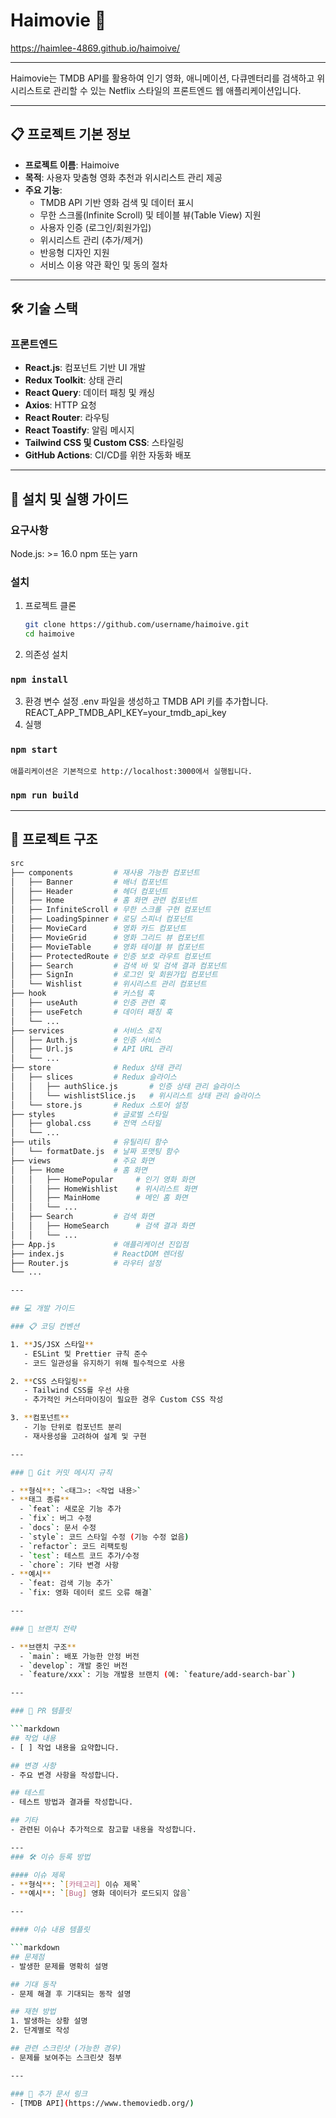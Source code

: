 # Haimovie 🎥
https://haimlee-4869.github.io/haimoive/

--- 

Haimovie는 TMDB API를 활용하여 인기 영화, 애니메이션, 다큐멘터리를 검색하고 위시리스트로 관리할 수 있는 Netflix 스타일의 프론트엔드 웹 애플리케이션입니다.

---

## 📋 프로젝트 기본 정보

- **프로젝트 이름**: Haimoive
- **목적**: 사용자 맞춤형 영화 추천과 위시리스트 관리 제공
- **주요 기능**:
  - TMDB API 기반 영화 검색 및 데이터 표시
  - 무한 스크롤(Infinite Scroll) 및 테이블 뷰(Table View) 지원
  - 사용자 인증 (로그인/회원가입)
  - 위시리스트 관리 (추가/제거)
  - 반응형 디자인 지원
  - 서비스 이용 약관 확인 및 동의 절차

---

## 🛠️ 기술 스택

### 프론트엔드
- **React.js**: 컴포넌트 기반 UI 개발
- **Redux Toolkit**: 상태 관리
- **React Query**: 데이터 패칭 및 캐싱
- **Axios**: HTTP 요청
- **React Router**: 라우팅
- **React Toastify**: 알림 메시지
- **Tailwind CSS 및 Custom CSS**: 스타일링
- **GitHub Actions**: CI/CD를 위한 자동화 배포

---

## 🚀 설치 및 실행 가이드

### 요구사항

Node.js: >= 16.0
npm 또는 yarn

### 설치
1. 프로젝트 클론
   ```bash
   git clone https://github.com/username/haimoive.git
   cd haimoive
2. 의존성 설치
### `npm install`
3. 환경 변수 설정
    .env 파일을 생성하고 TMDB API 키를 추가합니다.
    REACT_APP_TMDB_API_KEY=your_tmdb_api_key
4. 실행
### `npm start`
    애플리케이션은 기본적으로 http://localhost:3000에서 실행됩니다.

### `npm run build`

---

## 📂 프로젝트 구조

```bash
src
├── components         # 재사용 가능한 컴포넌트
│   ├── Banner         # 배너 컴포넌트
│   ├── Header         # 헤더 컴포넌트
│   ├── Home           # 홈 화면 관련 컴포넌트
│   ├── InfiniteScroll # 무한 스크롤 구현 컴포넌트
│   ├── LoadingSpinner # 로딩 스피너 컴포넌트
│   ├── MovieCard      # 영화 카드 컴포넌트
│   ├── MovieGrid      # 영화 그리드 뷰 컴포넌트
│   ├── MovieTable     # 영화 테이블 뷰 컴포넌트
│   ├── ProtectedRoute # 인증 보호 라우트 컴포넌트
│   ├── Search         # 검색 바 및 검색 결과 컴포넌트
│   ├── SignIn         # 로그인 및 회원가입 컴포넌트
│   └── Wishlist       # 위시리스트 관리 컴포넌트
├── hook               # 커스텀 훅
│   ├── useAuth        # 인증 관련 훅
│   ├── useFetch       # 데이터 패칭 훅
│   └── ...
├── services           # 서비스 로직
│   ├── Auth.js        # 인증 서비스
│   ├── Url.js         # API URL 관리
│   └── ...
├── store              # Redux 상태 관리
│   ├── slices         # Redux 슬라이스
│   │   ├── authSlice.js       # 인증 상태 관리 슬라이스
│   │   └── wishlistSlice.js   # 위시리스트 상태 관리 슬라이스
│   └── store.js       # Redux 스토어 설정
├── styles             # 글로벌 스타일
│   ├── global.css     # 전역 스타일
│   └── ...
├── utils              # 유틸리티 함수
│   └── formatDate.js  # 날짜 포맷팅 함수
├── views              # 주요 화면
│   ├── Home           # 홈 화면
│   │   ├── HomePopular     # 인기 영화 화면
│   │   ├── HomeWishlist    # 위시리스트 화면
│   │   ├── MainHome        # 메인 홈 화면
│   │   └── ...
│   ├── Search         # 검색 화면
│   │   ├── HomeSearch      # 검색 결과 화면
│   │   └── ...
├── App.js             # 애플리케이션 진입점
├── index.js           # ReactDOM 렌더링
├── Router.js          # 라우터 설정
└── ...

---

## 💻 개발 가이드

### 📋 코딩 컨벤션

1. **JS/JSX 스타일**
   - ESLint 및 Prettier 규칙 준수
   - 코드 일관성을 유지하기 위해 필수적으로 사용

2. **CSS 스타일링**
   - Tailwind CSS를 우선 사용
   - 추가적인 커스터마이징이 필요한 경우 Custom CSS 작성

3. **컴포넌트**
   - 기능 단위로 컴포넌트 분리
   - 재사용성을 고려하여 설계 및 구현

---

### 📝 Git 커밋 메시지 규칙

- **형식**: `<태그>: <작업 내용>`
- **태그 종류**
  - `feat`: 새로운 기능 추가
  - `fix`: 버그 수정
  - `docs`: 문서 수정
  - `style`: 코드 스타일 수정 (기능 수정 없음)
  - `refactor`: 코드 리팩토링
  - `test`: 테스트 코드 추가/수정
  - `chore`: 기타 변경 사항
- **예시**
  - `feat: 검색 기능 추가`
  - `fix: 영화 데이터 로드 오류 해결`

---

### 🔀 브랜치 전략

- **브랜치 구조**
  - `main`: 배포 가능한 안정 버전
  - `develop`: 개발 중인 버전
  - `feature/xxx`: 기능 개발용 브랜치 (예: `feature/add-search-bar`)

---

### 🔄 PR 템플릿

```markdown
## 작업 내용
- [ ] 작업 내용을 요약합니다.

## 변경 사항
- 주요 변경 사항을 작성합니다.

## 테스트
- 테스트 방법과 결과를 작성합니다.

## 기타
- 관련된 이슈나 추가적으로 참고할 내용을 작성합니다.

---
### 🛠️ 이슈 등록 방법

#### 이슈 제목
- **형식**: `[카테고리] 이슈 제목`
- **예시**: `[Bug] 영화 데이터가 로드되지 않음`

---

#### 이슈 내용 템플릿

```markdown
## 문제점
- 발생한 문제를 명확히 설명

## 기대 동작
- 문제 해결 후 기대되는 동작 설명

## 재현 방법
1. 발생하는 상황 설명
2. 단계별로 작성

## 관련 스크린샷 (가능한 경우)
- 문제를 보여주는 스크린샷 첨부

---

### 📖 추가 문서 링크
- [TMDB API](https://www.themoviedb.org/)

